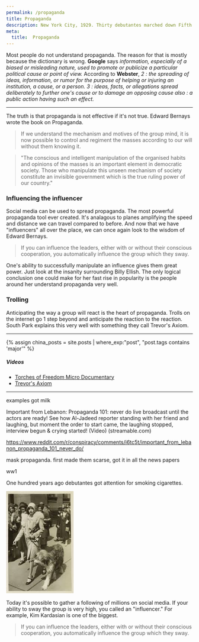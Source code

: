 ```yaml
---
permalink: /propaganda
title: Propaganda
description: New York City, 1929. Thirty debutantes marched down Fifth Avenue during the Easter parade. They light up cigarettes to combat prejudice against women smokers. The press calls them 'torches of freedom' and spreads the message. This is propoganda.
meta:
  title:  Propaganda
---
```


Most people do not understand propaganda. The reason for that is mostly because the dictionary is wrong. **Google** says *information, especially of a biased or misleading nature, used to promote or publicize a particular political cause or point of view.* According to **Webster**,  *2 : the spreading of ideas, information, or rumor for the purpose of helping or injuring an institution, a cause, or a person. 3 : ideas, facts, or allegations spread deliberately to further one's cause or to damage an opposing cause also : a public action having such an effect.*

---

The truth is that propaganda is not effective if it's not true. Edward Bernays wrote the book on Propaganda.

> If we understand the mechanism and motives of the group mind, it is now possible to control and regiment the masses according to our will without them knowing it.

> "The conscious and intelligent manipulation of the organised habits and opinions of the masses is an important element in democratic society. Those who manipulate this unseen mechanism of society constitute an invisible government which is the true ruling power of our country."




### **Influencing the influencer**


Social media can be used to spread propaganda. The most powerful propaganda tool ever created. It's analagous to planes amplifying the speed and distance we can travel compared to before. And now that we have "influencers" all over the place, we can once again look to the wisdom of Edward Bernays.


> If you can influence the leaders, either with or without their conscious cooperation, you automatically influence the group which they sway.

 One's ability to successfully manipulate an influence gives them great power. Just look at the insanity surrounding Billy Ellish. The only logical conclusion one could make for her fast rise in popularity is the people around her understand propaganda very well.

### **Trolling**

Anticipating the way a group will react is the heart of propaganda. Trolls on the internet go 1 step beyond and anticipate the reaction to the reaction. South Park explains this very well with something they call Trevor's Axiom.


---
{% assign china_posts = site.posts | where_exp:"post", "post.tags contains 'major'"  %}

##### Videos

- [Torches of Freedom Micro Documentary](https://vimeo.com/417402457)
- [Trevor's Axiom](https://vimeo.com/194900488)

---


examples
got milk

Important from Lebanon: Propaganda 101: never do live broadcast until the actors are ready! See how Al-Jadeed reporter standing with her friend and laughing, but moment the order to start came, the laughing stopped, interview begun & crying started! (Video) (streamable.com)

https://www.reddit.com/r/conspiracy/comments/i6tc5t/important_from_lebanon_propaganda_101_never_do/





mask propaganda.
first made them scarse, got it in all the news papers


ww1


One hundred years ago debutantes got attention for smoking cigarettes.

![Image1](/assets/images/freedom_walker.jpg)

Today it's possible to gather a following of millions on social media. If your ability to sway the group is very high, you called an "influencer." For example, Kim Kardasian is one of the biggest.
  
> If you can influence the leaders, either with or without their conscious cooperation, you automatically influence the group which they sway. 



<!-- - quote: If we understand the mechanism and motives of the group mind, it is now possible to control and regiment the masses according to our will without them knowing it. -->


<!-- - quote: The conscious and intelligent manipulation of the organised habits and opinions of the masses is an important element in democratic society. Those who manipulate this unseen mechanism of society constitute an invisible government which is the true ruling power of our country. -->

<!-- 
- quote: The American motion picture is the greatest unconscious carrier of propaganda in the world today. It is a great distributor for ideas and opinions. The motion picture can standardize the ideas and habits of a nation. Because pictures are made to meet market demands, they reflect, emphasize and even exaggerate broad popular tendencies, rather than stimulate new ideas and opinions. The motion picture avails itself only of ideas and facts which are in vogue. As the newspaper seeks to purvey news, it seeks to purvey entertainment.”
  person: Edward Bernays

- quote: Propaganda will never die out. Intelligent men must realize that propaganda is the modern instrument by which they can fight for productive ends and help to bring order out of chaos.
  person: Edward Bernays

- quote: We are dominated by the relatively small number of persons who understand the mental processes and social patterns of the masses. It is they who pull the wires which control the public mind.
  person: Edward Bernays -->



<!-- ## **New York City** -->

<!-- "Got Milk" campaign is a great benign example. -->



<!-- Bernays telegrammed thirty debutantes from a friend at Vogue to participate in the demonstration, encouraging them to combat the prejudice against women smokers. He then encouraged women to march down Fifth Avenue during the Easter parade in New York City and protest against gender inequality. -->





